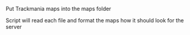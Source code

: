 Put Trackmania maps into the maps folder

Script will read each file and format the maps how it should look for the server
